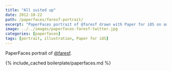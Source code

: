 ```yaml
---
title: "All suited up"
date: 2012-10-22
path: /paperfaces/faresf-portrait/
excerpt: "PaperFaces portrait of @faresf drawn with Paper for iOS on an iPad."
image: ../../images/paperfaces-faresf-twitter.jpg
categories: [paperfaces]
tags: [portrait, illustration, Paper for iOS]
---
```


PaperFaces portrait of [@faresf](https://twitter.com/faresf).

{% include_cached boilerplate/paperfaces.md %}
